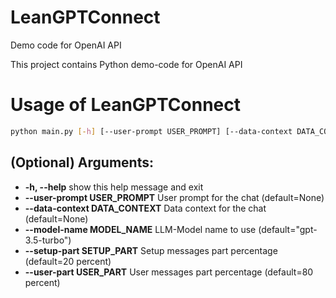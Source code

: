 # LeanGPTConnect
Demo code for OpenAI API

This project contains Python demo-code for OpenAI API

# Usage of LeanGPTConnect

```sh
python main.py [-h] [--user-prompt USER_PROMPT] [--data-context DATA_CONTEXT] [--model-name MODEL_NAME] [--setup-part SETUP_PART] [--user-part USER_PART]
```

## (Optional) Arguments:
  + **-h, --help**                      show this help message and exit
  + **--user-prompt USER_PROMPT**       User prompt for the chat (default=None)
  + **--data-context DATA_CONTEXT**     Data context for the chat (default=None)
  + **--model-name MODEL_NAME**         LLM-Model name to use (default="gpt-3.5-turbo")
  + **--setup-part SETUP_PART**         Setup messages part percentage (default=20 percent)
  + **--user-part USER_PART**           User messages part percentage (default=80 percent)